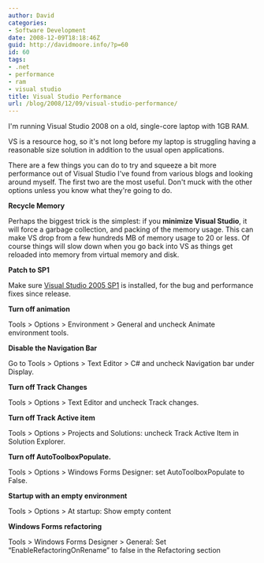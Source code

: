```yaml
---
author: David
categories:
- Software Development
date: 2008-12-09T18:18:46Z
guid: http://davidmoore.info/?p=60
id: 60
tags:
- .net
- performance
- ram
- visual studio
title: Visual Studio Performance
url: /blog/2008/12/09/visual-studio-performance/
---
```


I'm running Visual Studio 2008 on a old, single-core laptop with 1GB RAM.

VS is a resource hog, so it's not long before my laptop is struggling having a reasonable size solution in addition to the usual open applications.

There are a few things you can do to try and squeeze a bit more performance out of Visual Studio I've found from various blogs and looking around myself. The first two are the most useful. Don't muck with the other options unless you know what they're going to do.

**Recycle Memory**
  
Perhaps the biggest trick is the simplest: if you **minimize Visual Studio**, it will force a garbage collection, and packing of the memory usage. This can make VS drop from a few hundreds MB of memory usage to 20 or less. Of course things will slow down when you go back into VS as things get reloaded into memory from virtual memory and disk.

**Patch to SP1**
  
Make sure <a href="http://www.microsoft.com/downloads/details.aspx?FamilyId=FBEE1648-7106-44A7-9649-6D9F6D58056E&displaylang=en" target="_blank">Visual Studio 2005 SP1</a> is installed, for the bug and performance fixes since release.

**Turn off animation**
  
Tools > Options > Environment > General and uncheck Animate environment tools.

**Disable the Navigation Bar**
  
Go to Tools > Options > Text Editor > C# and uncheck Navigation bar under Display.

**Turn off Track Changes**
  
Tools > Options > Text Editor and uncheck Track changes.

**Turn off Track Active item**
  
Tools > Options > Projects and Solutions: uncheck Track Active Item in Solution Explorer.

**Turn off AutoToolboxPopulate.**
  
Tools > Options > Windows Forms Designer: set AutoToolboxPopulate to False.

**Startup with an empty environment**
  
Tools > Options > At startup: Show empty content

**Windows Forms refactoring**
  
Tools > Windows Forms Designer > General: Set “EnableRefactoringOnRename” to false in the Refactoring section